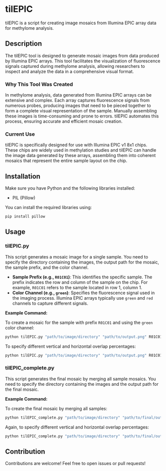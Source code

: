 # tilEPIC

tilEPIC is a script for creating image mosaics from Illumina EPIC array data for methylome analysis.

## Description

The tilEPIC tool is designed to generate mosaic images from data produced by Illumina EPIC arrays. This tool facilitates the visualization of fluorescence signals captured during methylome analysis, allowing researchers to inspect and analyze the data in a comprehensive visual format.

### Why This Tool Was Created

In methylome analysis, data generated from Illumina EPIC arrays can be extensive and complex. Each array captures fluorescence signals from numerous probes, producing images that need to be pieced together to form a complete visual representation of the sample. Manually assembling these images is time-consuming and prone to errors. tilEPIC automates this process, ensuring accurate and efficient mosaic creation.

### Current Use

tilEPIC is specifically designed for use with Illumina EPIC v1 8x1 chips. These chips are widely used in methylation studies and tilEPIC can handle the image data generated by these arrays, assembling them into coherent mosaics that represent the entire sample layout on the chip.
## Installation

Make sure you have Python and the following libraries installed:
- PIL (Pillow)

You can install the required libraries using:
```sh
pip install pillow
```
## Usage

### tilEPIC.py

This script generates a mosaic image for a single sample. You need to specify the directory containing the images, the output path for the mosaic, the sample prefix, and the color channel.

- **Sample Prefix (e.g., `R01C01`)**: This identifies the specific sample. The prefix indicates the row and column of the sample on the chip. For example, `R01C01` refers to the sample located in row 1, column 1.
- **Color Channel (e.g., `green`)**: Specifies the fluorescence signal used in the imaging process. Illumina EPIC arrays typically use `green` and `red` channels to capture different signals.

**Example Command:**

To create a mosaic for the sample with prefix `R01C01` and using the `green` color channel:

```sh
python tilEPIC.py "path/to/image/directory" "path/to/output.png" R01C01 green
```
To specify different vertical and horizontal overlap percentages:

```sh
python tilEPIC.py "path/to/image/directory" "path/to/output.png" R01C01 green --vertical_shift_percent 0.6 --horizontal_shift_percent 0.05
```

### tilEPIC_complete.py

This script generates the final mosaic by merging all sample mosaics. You need to specify the directory containing the images and the output path for the final mosaic.

**Example Command:**

To create the final mosaic by merging all samples:

```sh
python tilEPIC_complete.py "path/to/image/directory" "path/to/final/output.png"
```

Again, to specify different vertical and horizontal overlap percentages:

```sh
python tilEPIC_complete.py "path/to/image/directory" "path/to/final/output.png" --vertical_shift_percent 0.6 --horizontal_shift_percent 0.05
```

## Contribution

Contributions are welcome! Feel free to open issues or pull requests!
